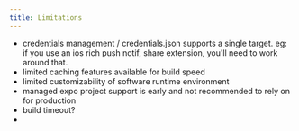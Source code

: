 ```yaml
---
title: Limitations
---
```


- credentials management / credentials.json supports a single target. eg: if you use an ios rich push notif, share extension, you'll need to work around that.
- limited caching features available for build speed
- limited customizability of software runtime environment
- managed expo project support is early and not recommended to rely on for production
- build timeout?
- 